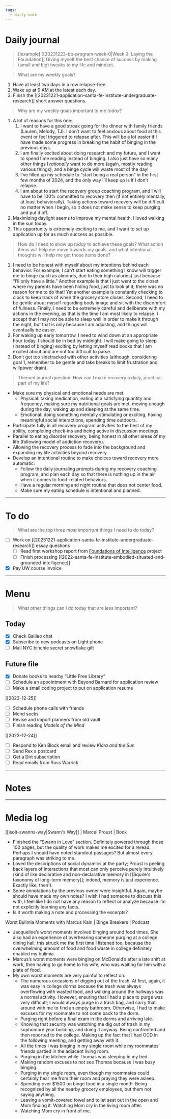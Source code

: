 ```yaml
---
tags:
  - daily-note
---
```

# Daily journal

>[!example] [[20231223-bb-program-week-0|Week 0: Laying the Foundation]]
>Giving myself the best chance of success by making (small and big) tweaks to my life and mindset.

> What are my weekly goals?

1. Have at least two days in a row relapse-free.
2. Wake up at 9 AM at the latest each day.
3. Finish the [[20231221-application-santa-fe-institute-undergraduate-research]] short answer questions.

> Why are my weekly goals important to me *today*?

1. A lot of reasons for this one:
	1. I want to have a good streak going for the dinner with family friends (Lauren, Melody, TJ). I don’t want to feel anxious about food at this event or feel triggered to relapse after. This will be a lot easier if I have made some progress in breaking the habit of binging in the previous days.
	2. I am finally excited about doing research and my future, and I want to spend time reading instead of binging. I also just have so many other things I *rationally* want to do more (again, mostly reading various things), and a binge cycle will waste most of the day!
	3. I’ve filled up my schedule to “start being a real person” in the first few months of 2024, and the only way I’ll keep up is if I don’t relapse.
	4. I am about to start the recovery group coaching program, and I will have to be 100% committed to recovery then (if not entirely mentally, at least behaviorally). Taking actions toward recovery will be difficult no matter when I begin, so it does not make sense to keep purging and put it off.
2. Maximizing daylight seems to improve my mental health. I loved walking in the sun today.
3. This opportunity is extremely exciting to me, and I want to set up application up for as much success as possible.

> How do I need to show up *today* to achieve these goals? What action items will help me move towards my goals, and what intentional thoughts will help me get those items done?

1. I need to be honest with myself about my intentions behind each behavior. For example, I can’t start eating something I know will trigger me to binge (such as almonds, due to their high calories) just because “I’ll only have a little.” Another example is that I just went to the closet where my parents have been hiding food, just to look at it; there was no reason for me to do that! Yet another example is constantly checking to clock to keep track of when the grocery store closes. Second, I need to be gentle about myself regarding body image and sit with the discomfort of fullness. Finally, I need to be extremely careful and deliberate with my actions in the evening, as that is the time I am most likely to relapse. I accept that I may not be able to sleep well in order to make it through the night, but that is only because I am adjusting, and things will eventually be easier.
2. For waking up early tomorrow, I need to wind down at an appropriate hour today. I should be in bed by midnight. I will make going to sleep (instead of binging) exciting by letting myself read books that I am excited about and are not too difficult to parse.
3. Don’t get too sidetracked with other activities (although, considering goal 1, remember to be gentle and take breaks to limit frustration and willpower drain). 

> Themed journal question: How can I make recovery a daily, practical part of my life?

- Make sure my physical and emotional needs are met.
	- Physical: taking medication, eating at a satisfying quantity and frequency, making sure my nutritional goals are met, moving enough during the day, waking up and sleeping at the same time.
	- Emotional: doing something mentally stimulating or exciting, having meaningful social interactions, spending time outdoors.
- Participate fully in all recovery program activities to the best of my ability, completing check-ins and being active in discussion meetings.
- Parallel to eating disorder recovery, being honest in all other areas of my life (following model of addiction recovery).
- Allowing the recovery process to fade into the background and expanding my life activities beyond recovery.
- Develop an intentional routine to make choices toward recovery more automatic:
	- Follow the daily journaling prompts during my recovery coaching program, and plan each day so that there is nothing up in the air when it comes to food-related behaviors.
	- Have a regular morning and night routine that does not center food.
	- Make sure my eating schedule is intentional and planned.

---
# To do

> What are the top three *most important* things I need to do today?

- [ ] Work on [[20231221-application-santa-fe-institute-undergraduate-research]] essay questions
	- [ ] Read first workshop report from [Foundations of Intelligence](https://intelligence.santafe.edu/) project
	- [ ] Finish processing [[2022-santa-fe-institute-embodied-situated-and-grounded-intelligence]]
- [x] Pay UW course invoice

----
# Menu

> What other things can I do today that are less important?
## Today

- [x] Check Galileo chat
- [x] Subscribe to new podcasts on Light phone
- [ ] Mail NYC binchie secret snowflake gift

## Future file

- [x] Donate books to nearby “Little Free Library”
- [ ] Schedule an appointment with Beyond Barnard for application review
- [ ] Make a small coding project to put on application resume

[[2023-12-25]]
- [ ] Schedule phone calls with friends
- [ ] Mend socks
- [ ] Revise and import planners from old vault
- [ ] Finish reading *Models of the Mind*

[[2023-12-24]]
- [ ] Respond to Ken Block email and review *Klara and the Sun*
- [ ] Send Rex a postcard
- [ ] Get a Dirt subscription
- [ ] Read emails from Russ Warrick

---
# Notes

---
# Media log

[[isolt-swanns-way|Swann's Way]] | Marcel Proust | Book
- Finished the “Swann in Love” section. Definitely powered through those 100 pages, but the quality of work makes me excited for a reread. Perhaps I should have noted standout passages? But almost every paragraph was striking to me.
- Loved the descriptions of social dynamics at the party; Proust is peeling back layers of interactions that most can only perceive purely intuitively (kind of like declarative and non-declarative memory in [[Squire's taxonomy of long-term memory]]; indeed, memory is just experience. Exactly like, then!).
- Some annotations by the previous owner were insightful. Again, maybe should have made my own notes? I wish I had someone to discuss this with, I feel like I do not have any reason to reflect or analyze because I’m not explicitly learning any facts.
- Is it worth making a note and processing the excerpts?

Worst Bulimia Moments with Marcus Kain | Binge Breakers | Podcast
- Jacqueline’s worst moments involved binging around food times. She also had an experience of overhearing someone purging at a college dining hall; this struck me the first time I listened too, because the overwhelming amount of food and food waste in college definitely enabled my bulimia.
- Marcus’s worst moments were binging on McDonald’s after a late shift at work, then having to go home to his wife, who was waiting for him with a plate of food.
- My own worst moments are very painful to reflect on:
	- The numerous occasions of digging out of the trash. At first, again, it was easy in college dorms because the trash was always overflowing with wasted food, and walking around the hallways was a normal activity. However, ensuring that I had a place to purge was very difficult; I would always purge in a trash bag, and carry that around with me to find an empty bathroom. Otherwise, I had to make excuses for my roommate to not come back to the dorm.
	- Purging right before a final exam in the dorms and arriving late.
	- Knowing that security was watching me dig out of trash in my sophomore year building, and doing it anyway. Being confronted and then reported to the college. Making up the fact that I had OCD in the following meeting, and getting away with it.
	- All the times I was binging in my single room while my roommates’ friends partied in the adjacent living room.
	- Purging in the kitchen while Thomas was sleeping in my bed.
	- Making random excuses to not see Thomas because I was busy binging.
	- Purging in my single room, even though my roommates could certainly hear me from their room and praying they were asleep.
	- Spending over $1500 on binge food in a single month. Being recognized by all the nearby grocery employees, but them not saying anything.
	- Leaving a vomit-covered towel and toilet seat out in the open and Mom finding it. Watching Mom cry in the living room after.
	- Watching Mom cry in front of me.